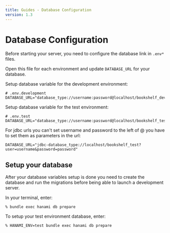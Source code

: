 ```yaml
---
title: Guides - Database Configuration
version: 1.3
---
```


# Database Configuration

Before starting your server, you need to configure the database link in <code>.env*</code> files.

Open this file for each environment and update <code>DATABASE_URL</code> for your database.

Setup database variable for the development environment:

```
# .env.development
DATABASE_URL="database_type://username:password@localhost/bookshelf_development"
```

Setup database variable for the test environment:

```
# .env.test
DATABASE_URL="database_type://username:password@localhost/bookshelf_test"
```

For jdbc urls you can't set username and password to the left of @ you have to set them as parameters in the url:

```
DATABASE_URL="jdbc-database_type://localhost/bookshelf_test?user=username&password=password"
```

## Setup your database

After your database variables setup is done you need to create the database and run the migrations before being able to launch a development server.

In your terminal, enter:

```
% bundle exec hanami db prepare
```

To setup your test environment database, enter:

```
% HANAMI_ENV=test bundle exec hanami db prepare
```
